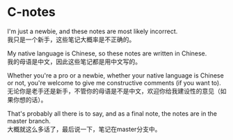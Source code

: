 # C-notes

I'm just a newbie, and these notes are most likely incorrect.   
我只是一个新手，这些笔记大概率是不正确的。

My native language is Chinese, so these notes are written in Chinese.  
我的母语是中文，因此这些笔记都是用中文写的。

Whether you're a pro or a newbie, whether your native language is Chinese or not, you're welcome to give me constructive comments (if you want to).  
无论你是老手还是新手，不管你的母语是不是中文，欢迎你给我建设性的意见（如果你想的话）。

That's probably all there is to say, and as a final note, the notes are in the master branch.  
大概就这么多话了，最后说一下，笔记在master分支中。
